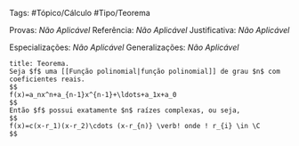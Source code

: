 Tags: #Tópico/Cálculo #Tipo/Teorema

Provas: _Não Aplicável_
Referência: _Não Aplicável_
Justificativa: _Não Aplicável_

Especializações: _Não Aplicável_
Generalizações: _Não Aplicável_

```ad-info
title: Teorema.
Seja $f$ uma [[Função polinomial|função polinomial]] de grau $n$ com coeficientes reais.
$$
f(x)=a_nx^n+a_{n-1}x^{n-1}+\ldots+a_1x+a_0
$$
Então $f$ possui exatamente $n$ raízes complexas, ou seja,
$$
f(x)=c(x-r_1)(x-r_2)\cdots (x-r_{n)} \verb! onde ! r_{i} \in \C
$$

```
